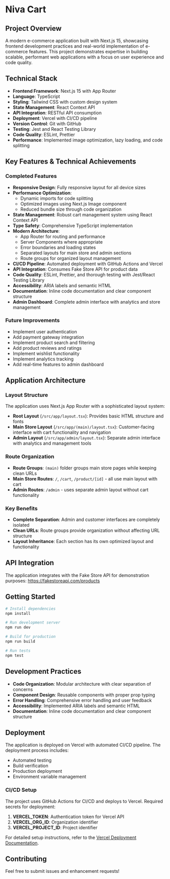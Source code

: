# Niva Cart

## Project Overview
A modern e-commerce application built with Next.js 15, showcasing frontend development practices and real-world implementation of e-commerce features. This project demonstrates expertise in building scalable, performant web applications with a focus on user experience and code quality.

## Technical Stack
- **Frontend Framework**: Next.js 15 with App Router
- **Language**: TypeScript
- **Styling**: Tailwind CSS with custom design system
- **State Management**: React Context API
- **API Integration**: RESTful API consumption
- **Deployment**: Vercel with CI/CD pipeline
- **Version Control**: Git with GitHub
- **Testing**: Jest and React Testing Library
- **Code Quality**: ESLint, Prettier
- **Performance**: Implemented image optimization, lazy loading, and code splitting

## Key Features & Technical Achievements

### Completed Features
- **Responsive Design**: Fully responsive layout for all device sizes
- **Performance Optimization**: 
  - Dynamic imports for code splitting
  - Optimized images using Next.js Image component
  - Reduced bundle size through code organization
- **State Management**: Robust cart management system using React Context API
- **Type Safety**: Comprehensive TypeScript implementation
- **Modern Architecture**: 
  - App Router for routing and performance
  - Server Components where appropriate
  - Error boundaries and loading states
  - Separated layouts for main store and admin sections
  - Route groups for organized layout management
- **CI/CD Pipeline**: Automated deployment with GitHub Actions and Vercel
- **API Integration**: Consumes Fake Store API for product data
- **Code Quality**: ESLint, Prettier, and thorough testing with Jest/React Testing Library
- **Accessibility**: ARIA labels and semantic HTML
- **Documentation**: Inline code documentation and clear component structure
- **Admin Dashboard**: Complete admin interface with analytics and store management

### Future Improvements
- Implement user authentication
- Add payment gateway integration
- Implement product search and filtering
- Add product reviews and ratings
- Implement wishlist functionality
- Implement analytics tracking
- Add real-time features to admin dashboard

## Application Architecture

### Layout Structure
The application uses Next.js App Router with a sophisticated layout system:

- **Root Layout** (`/src/app/layout.tsx`): Provides basic HTML structure and fonts
- **Main Store Layout** (`/src/app/(main)/layout.tsx`): Customer-facing interface with cart functionality and navigation
- **Admin Layout** (`/src/app/admin/layout.tsx`): Separate admin interface with analytics and management tools

### Route Organization
- **Route Groups**: `(main)` folder groups main store pages while keeping clean URLs
- **Main Store Routes**: `/`, `/cart`, `/product/[id]` - all use main layout with cart
- **Admin Routes**: `/admin` - uses separate admin layout without cart functionality

### Key Benefits
- **Complete Separation**: Admin and customer interfaces are completely isolated
- **Clean URLs**: Route groups provide organization without affecting URL structure
- **Layout Inheritance**: Each section has its own optimized layout and functionality

## API Integration
The application integrates with the Fake Store API for demonstration purposes:
https://fakestoreapi.com/products

## Getting Started
```bash
# Install dependencies
npm install

# Run development server
npm run dev

# Build for production
npm run build

# Run tests
npm test
```

## Development Practices
- **Code Organization**: Modular architecture with clear separation of concerns
- **Component Design**: Reusable components with proper prop typing
- **Error Handling**: Comprehensive error handling and user feedback
- **Accessibility**: Implemented ARIA labels and semantic HTML
- **Documentation**: Inline code documentation and clear component structure

## Deployment
The application is deployed on Vercel with automated CI/CD pipeline. The deployment process includes:
- Automated testing
- Build verification
- Production deployment
- Environment variable management

### CI/CD Setup
The project uses GitHub Actions for CI/CD and deploys to Vercel. Required secrets for deployment:

1. **VERCEL_TOKEN**: Authentication token for Vercel API
2. **VERCEL_ORG_ID**: Organization identifier
3. **VERCEL_PROJECT_ID**: Project identifier

For detailed setup instructions, refer to the [Vercel Deployment Documentation](https://vercel.com/docs).


## Contributing
Feel free to submit issues and enhancement requests!
